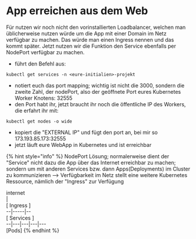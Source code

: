 # App erreichen aus dem Web

Für nutzen wir noch nicht den vorinstallierten Loadbalancer, welchen man üblicherweise nutzen würde um die App mit einer Domain im Netz verfügbar zu machen. Das würde man einen Ingress nennen und das kommt später. Jetzt nutzen wir die Funktion den Service ebenfalls per NodePort verfügbar zu machen.

* führt den Befehl aus:

```text
kubectl get services -n <eure-initialien>-projekt
```

* notiert euch das port mapping; wichtig ist nicht die 3000, sondern die zweite Zahl, der nodePort, also der geöffnete Port eures Kubernetes Worker Knotens: 32555
* den Port habt ihr, jetzt braucht ihr noch die öffentliche IP des Workers, die erfahrt ihr mit:

```text
kubectl get nodes -o wide
```

* kopiert die "EXTERNAL IP" und fügt den port an, bei mir so 173.193.85.173:32555
* jetzt läuft eure WebApp in Kubernetes und ist erreichbar

{% hint style="info" %}
NodePort Lösung; normalerweise dient der "Service" nicht dazu die App über das Internet erreichbar zu machen; sondern um mit anderen Services bzw. dann Apps\(Deployments\) im Cluster zu kommunizieren --&gt; Verfügbarkeit im Netz stellt eine weitere Kubernetes Ressource, nämlich der "Ingress" zur Verfügung

internet  
       \|  
\[ Ingress \]  
   --\|-----\|--  
\[ Services \]  
 --\|---\|---\|---\|---  
    \[Pods\]
{% endhint %}

